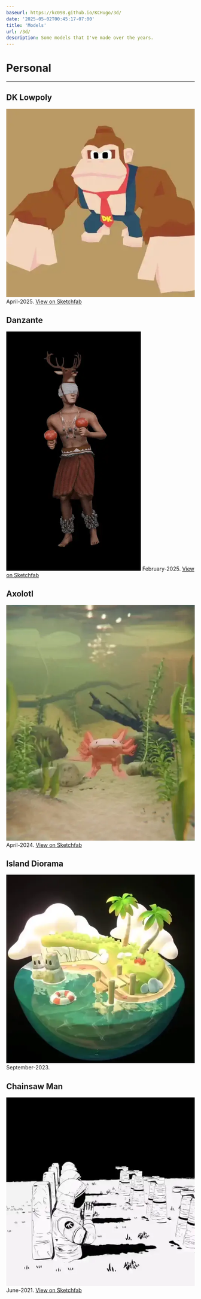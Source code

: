 ```yaml
---
baseurl: https://kc098.github.io/KCHugo/3d/
date: '2025-05-02T00:45:17-07:00'
title: 'Models'
url: /3d/
description: Some models that I've made over the years.
---
```

# Personal
---

## DK Lowpoly
![DK LowPoly](/images/models/dk_lowpoly.webp)
April-2025.
[View on Sketchfab](https://sketchfab.com/3d-models/low-poly-dk-df09c8d8697d4a9eb05725df5d637d69)

## Danzante
![Danzante del Venado](/images/models/danzante.webp)
February-2025.
[View on Sketchfab](https://sketchfab.com/3d-models/danza-del-venado-d65b88dec9b34e7ea7f2f8c957b7bad2)

## Axolotl
![Axolotl](/images/models/axolotl.webp)
April-2024.
[View on Sketchfab](https://sketchfab.com/3d-models/axolotl-8726ddf12e2c45848b27bc97ae8e1bc9)

## Island Diorama
![IslandDiorama](/images/models/island_diorama.webp)
September-2023.

## Chainsaw Man
![ChainsawMan](/images/models/darkness_demon.webp)
June-2021.
[View on Sketchfab](https://sketchfab.com/3d-models/chainsaw-man-darkness-demon-8218cc69a7a244ecbe49f842d9d882c7)